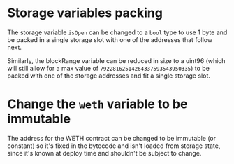 # Storage variables packing

The storage variable `isOpen` can be changed to a `bool` type to use 1 byte and be packed in a single storage slot with one of the addresses that follow next.

Similarly, the blockRange variable can be reduced in size to a uint96 (which will still allow for a max value of `79228162514264337593543950335`) to be packed with one of the storage addresses and fit a single storage slot.

# Change the `weth` variable to be immutable

The address for the WETH contract can be changed to be immutable (or constant) so it's fixed in the bytecode and isn't loaded from storage state, since it's known at deploy time and shouldn't be subject to change. 